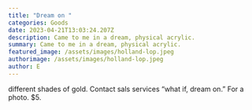 ```yaml
---
title: "Dream on "
categories: Goods
date: 2023-04-21T13:03:24.207Z
description: Came to me in a dream, physical acrylic.
summary: Came to me in a dream, physical acrylic.
featured_image: /assets/images/holland-lop.jpeg
authorimage: /assets/images/holland-lop.jpeg
author: E
---
```

different shades of gold. Contact sals services “what if, dream on.” For a photo. $5.